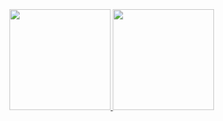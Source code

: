 <div>
<a href="https://github.com/seu-usuário-aqui">
<img loading="lazy" height="180em" src="https://github-readme-stats.vercel.app/api/top-langs/?username=lipex5k&layout=compact&langs_count=7&theme=dracula"/>
<img loading="lazy" height="180em" src="https://github-readme-stats.vercel.app/api?username=lipex5k&show_icons=true&theme=dracula&include_all_commits=true&count_private=true"/>
</div>
